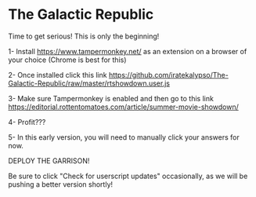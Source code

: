 # The Galactic Republic
Time to get serious! This is only the beginning!

1- Install https://www.tampermonkey.net/ as an extension on a browser of your choice (Chrome is best for this)

2- Once installed click this link https://github.com/iratekalypso/The-Galactic-Republic/raw/master/rtshowdown.user.js

3- Make sure Tampermonkey is enabled and then go to this link https://editorial.rottentomatoes.com/article/summer-movie-showdown/

4- Profit???

5- In this early version, you will need to manually click your answers for now.

DEPLOY THE GARRISON!

Be sure to click "Check for userscript updates" occasionally, as we will be pushing a better version shortly!

